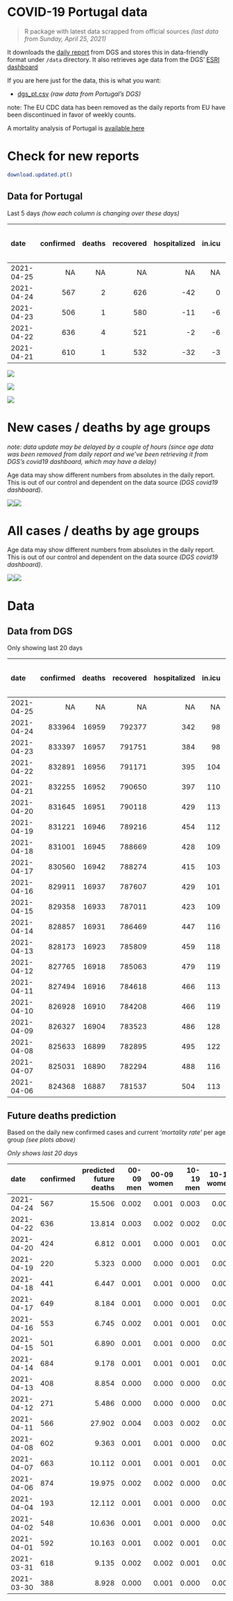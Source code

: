 COVID-19 Portugal data
================

> R package with latest data scrapped from official sources *(last data
> from Sunday, April 25, 2021)*

It downloads the [daily
report](https://covid19.min-saude.pt/relatorio-de-situacao/) from DGS
and stores this in data-friendly format under `/data` directory. It also
retrieves age data from the DGS’ [ESRI
dashboard](https://covid19.min-saude.pt/ponto-de-situacao-atual-em-portugal/)

If you are here just for the data, this is what you want:

  - [dgs\_pt.csv](raw/master/data/dgs_pt.csv) *(raw data from Portugal’s
    DGS)*

note: The EU CDC data has been removed as the daily reports from EU have
been discontinued in favor of weekly counts.

A mortality analysis of Portugal is [available
here](https://averissimo.github.io/covid19-analysis/mortality.html)

# Check for new reports

``` r
download.updated.pt()
```

## Data for Portugal

Last 5 days *(how each column is changing over these days)*

| date       | confirmed | deaths | recovered | hospitalized | in.icu | first vaccine | second vaccine | confirmed m 00-09 | confirmed w 00-09 | confirmed m 10-19 | confirmed w 10-19 | confirmed m 20-29 | confirmed w 20-29 | confirmed m 30-39 | confirmed w 30-39 | confirmed m 40-49 | confirmed w 40-49 | confirmed m 50-59 | confirmed w 50-59 | confirmed m 60-69 | confirmed w 60-69 | confirmed m 70-79 | confirmed w 70-79 | confirmed m 80+ | confirmed w 80+ | death m 00-09 | death w 00-09 | death m 10-19 | death w 10-19 | death m 20-29 | death w 20-29 | death m 30-39 | death w 30-39 | death m 40-49 | death w 40-49 | death m 50-59 | death w 50-59 | death m 60-69 | death w 60-69 | death m 70-79 | death w 70-79 | death m 80+ | death w 80+ |
| :--------- | --------: | -----: | --------: | -----------: | -----: | ------------: | -------------: | ----------------: | ----------------: | ----------------: | ----------------: | ----------------: | ----------------: | ----------------: | ----------------: | ----------------: | ----------------: | ----------------: | ----------------: | ----------------: | ----------------: | ----------------: | ----------------: | --------------: | --------------: | ------------: | ------------: | ------------: | ------------: | ------------: | ------------: | ------------: | ------------: | ------------: | ------------: | ------------: | ------------: | ------------: | ------------: | ------------: | ------------: | ----------: | ----------: |
| 2021-04-25 |        NA |     NA |        NA |           NA |     NA |            NA |             NA |                NA |                NA |                NA |                NA |                NA |                NA |                NA |                NA |                NA |                NA |                NA |                NA |                NA |                NA |                NA |                NA |              NA |              NA |            NA |            NA |            NA |            NA |            NA |            NA |            NA |            NA |            NA |            NA |            NA |            NA |            NA |            NA |            NA |            NA |          NA |          NA |
| 2021-04-24 |       567 |      2 |       626 |         \-42 |      0 |            NA |             NA |                NA |                NA |                NA |                NA |                NA |                NA |                NA |                NA |                NA |                NA |                NA |                NA |                NA |                NA |                NA |                NA |              NA |              NA |            NA |            NA |            NA |            NA |            NA |            NA |            NA |            NA |            NA |            NA |            NA |            NA |            NA |            NA |            NA |            NA |          NA |          NA |
| 2021-04-23 |       506 |      1 |       580 |         \-11 |    \-6 |         39621 |          37935 |                NA |                NA |                NA |                NA |                NA |                NA |                NA |                NA |                NA |                NA |                NA |                NA |                NA |                NA |                NA |                NA |              NA |              NA |            NA |            NA |            NA |            NA |            NA |            NA |            NA |            NA |            NA |            NA |            NA |            NA |            NA |            NA |            NA |            NA |          NA |          NA |
| 2021-04-22 |       636 |      4 |       521 |          \-2 |    \-6 |         28477 |          39331 |                NA |                NA |                NA |                NA |                NA |                NA |                NA |                NA |                NA |                NA |                NA |                NA |                NA |                NA |                NA |                NA |              NA |              NA |            NA |            NA |            NA |            NA |            NA |            NA |            NA |            NA |            NA |            NA |            NA |            NA |            NA |            NA |            NA |            NA |          NA |          NA |
| 2021-04-21 |       610 |      1 |       532 |         \-32 |    \-3 |         59219 |          32863 |                NA |                NA |                NA |                NA |                NA |                NA |                NA |                NA |                NA |                NA |                NA |                NA |                NA |                NA |                NA |                NA |              NA |              NA |            NA |            NA |            NA |            NA |            NA |            NA |            NA |            NA |            NA |            NA |            NA |            NA |            NA |            NA |            NA |            NA |          NA |          NA |

![](README_files/figure-gfm/totals-1.svg)<!-- -->

![](README_files/figure-gfm/differential-1.svg)<!-- -->

![](README_files/figure-gfm/differential_7days-1.svg)<!-- -->

# New cases / deaths by age groups

*note: data update may be delayed by a couple of hours (since age data
was been removed from daily report and we’ve been retrieving it from
DGS’s covid19 dashboard, which may have a delay)*

Age data may show different numbers from absolutes in the daily report.
This is out of our control and dependent on the data source *(DGS
covid19 dashboard)*.

![](README_files/figure-gfm/new_cases_deaths-1.svg)<!-- -->![](README_files/figure-gfm/new_cases_deaths-2.svg)<!-- -->

# All cases / deaths by age groups

Age data may show different numbers from absolutes in the daily report.
This is out of our control and dependent on the data source *(DGS
covid19 dashboard)*.

![](README_files/figure-gfm/total_cases_deaths-1.svg)<!-- -->![](README_files/figure-gfm/total_cases_deaths-2.svg)<!-- -->

# Data

## Data from DGS

Only showing last 20 days

| date       | confirmed | deaths | recovered | hospitalized | in.icu | confirmed m 00-09 | confirmed w 00-09 | confirmed m 10-19 | confirmed w 10-19 | confirmed m 20-29 | confirmed w 20-29 | confirmed m 30-39 | confirmed w 30-39 | confirmed m 40-49 | confirmed w 40-49 | confirmed m 50-59 | confirmed w 50-59 | confirmed m 60-69 | confirmed w 60-69 | confirmed m 70-79 | confirmed w 70-79 | confirmed m 80+ | confirmed w 80+ | death m 00-09 | death w 00-09 | death m 10-19 | death w 10-19 | death m 20-29 | death w 20-29 | death m 30-39 | death w 30-39 | death m 40-49 | death w 40-49 | death m 50-59 | death w 50-59 | death m 60-69 | death w 60-69 | death m 70-79 | death w 70-79 | death m 80+ | death w 80+ | first vaccine | second vaccine |
| :--------- | --------: | -----: | --------: | -----------: | -----: | ----------------: | ----------------: | ----------------: | ----------------: | ----------------: | ----------------: | ----------------: | ----------------: | ----------------: | ----------------: | ----------------: | ----------------: | ----------------: | ----------------: | ----------------: | ----------------: | --------------: | --------------: | ------------: | ------------: | ------------: | ------------: | ------------: | ------------: | ------------: | ------------: | ------------: | ------------: | ------------: | ------------: | ------------: | ------------: | ------------: | ------------: | ----------: | ----------: | ------------: | -------------: |
| 2021-04-25 |        NA |     NA |        NA |           NA |     NA |                NA |                NA |                NA |                NA |                NA |                NA |                NA |                NA |                NA |                NA |                NA |                NA |                NA |                NA |                NA |                NA |              NA |              NA |            NA |            NA |            NA |            NA |            NA |            NA |            NA |            NA |            NA |            NA |            NA |            NA |            NA |            NA |            NA |            NA |          NA |          NA |       2113699 |         786452 |
| 2021-04-24 |    833964 |  16959 |    792377 |          342 |     98 |             23687 |             22656 |             38475 |             38803 |             55982 |             63048 |             54816 |             65001 |             61302 |             77181 |             54452 |             69203 |             40733 |             44203 |             25984 |             29265 |           22874 |           45993 |             1 |             1 |             1 |             1 |             7 |             5 |            21 |            20 |            91 |            62 |           331 |           130 |          1058 |           460 |          2277 |          1331 |        5122 |        6040 |            NA |             NA |
| 2021-04-23 |    833397 |  16957 |    791751 |          384 |     98 |                NA |                NA |                NA |                NA |                NA |                NA |                NA |                NA |                NA |                NA |                NA |                NA |                NA |                NA |                NA |                NA |              NA |              NA |            NA |            NA |            NA |            NA |            NA |            NA |            NA |            NA |            NA |            NA |            NA |            NA |            NA |            NA |            NA |            NA |          NA |          NA |       2082368 |         774170 |
| 2021-04-22 |    832891 |  16956 |    791171 |          395 |    104 |             23651 |             22627 |             38368 |             38694 |             55929 |             62967 |             54732 |             64949 |             61236 |             77105 |             54391 |             69110 |             40681 |             44139 |             25955 |             29240 |           22853 |           45960 |             1 |             1 |             1 |             1 |             7 |             5 |            21 |            20 |            91 |            62 |           331 |           130 |          1058 |           460 |          2276 |          1331 |        5121 |        6039 |       2042747 |         736235 |
| 2021-04-21 |    832255 |  16952 |    790650 |          397 |    110 |                NA |                NA |                NA |                NA |                NA |                NA |                NA |                NA |                NA |                NA |                NA |                NA |                NA |                NA |                NA |                NA |              NA |              NA |            NA |            NA |            NA |            NA |            NA |            NA |            NA |            NA |            NA |            NA |            NA |            NA |            NA |            NA |            NA |            NA |          NA |          NA |       2014270 |         696904 |
| 2021-04-20 |    831645 |  16951 |    790118 |          429 |    113 |             23581 |             22582 |             38273 |             38585 |             55839 |             62883 |             54645 |             64845 |             61134 |             77014 |             54326 |             69016 |             40622 |             44078 |             25934 |             29212 |           22830 |           45941 |             1 |             1 |             1 |             1 |             7 |             5 |            21 |            20 |            91 |            62 |           331 |           130 |          1058 |           460 |          2276 |          1328 |        5120 |        6038 |       1955051 |         664041 |
| 2021-04-19 |    831221 |  16946 |    789216 |          454 |    112 |             23566 |             22574 |             38252 |             38552 |             55799 |             62852 |             54613 |             64803 |             61098 |             76975 |             54301 |             69004 |             40608 |             44054 |             25928 |             29197 |           22819 |           45924 |             1 |             1 |             1 |             1 |             7 |             5 |            21 |            20 |            91 |            62 |           331 |           130 |          1057 |           459 |          2274 |          1328 |        5120 |        6037 |       1933854 |         652874 |
| 2021-04-18 |    831001 |  16945 |    788669 |          428 |    109 |             23571 |             22576 |             38232 |             38542 |             55804 |             62844 |             54589 |             64781 |             61074 |             76951 |             54292 |             68983 |             40591 |             44040 |             25918 |             29187 |           22811 |           45913 |             1 |             1 |             1 |             1 |             7 |             5 |            21 |            20 |            91 |            62 |           331 |           130 |          1057 |           459 |          2274 |          1328 |        5120 |        6036 |       1869400 |         651442 |
| 2021-04-17 |    830560 |  16942 |    788274 |          415 |    103 |             23550 |             22557 |             38217 |             38513 |             55763 |             62817 |             54541 |             64738 |             61055 |             76919 |             54261 |             68957 |             40571 |             44022 |             25900 |             29171 |           22803 |           45903 |             1 |             1 |             1 |             1 |             7 |             5 |            21 |            20 |            91 |            62 |           331 |           130 |          1057 |           459 |          2274 |          1326 |        5120 |        6035 |       1755512 |         646512 |
| 2021-04-16 |    829911 |  16937 |    787607 |          429 |    101 |             23525 |             22549 |             38178 |             38469 |             55710 |             62766 |             54480 |             64681 |             61009 |             76873 |             54216 |             68913 |             40551 |             43980 |             25881 |             29156 |           22797 |           45880 |             1 |             1 |             1 |             1 |             7 |             5 |            21 |            20 |            91 |            62 |           331 |           130 |          1056 |           458 |          2274 |          1326 |        5119 |        6033 |       1707672 |         626557 |
| 2021-04-15 |    829358 |  16933 |    787011 |          423 |    109 |             23484 |             22529 |             38147 |             38439 |             55672 |             62739 |             54424 |             64634 |             60979 |             76830 |             54179 |             68874 |             40522 |             43952 |             25863 |             29136 |           22791 |           45869 |             1 |             1 |             1 |             1 |             7 |             5 |            21 |            20 |            91 |            62 |           331 |           130 |          1055 |           458 |          2272 |          1326 |        5118 |        6033 |       1648159 |         616426 |
| 2021-04-14 |    828857 |  16931 |    786469 |          447 |    116 |             23471 |             22516 |             38133 |             38422 |             55617 |             62715 |             54363 |             64590 |             60929 |             76799 |             54148 |             68831 |             40496 |             43928 |             25849 |             29115 |           22783 |           45857 |             1 |             1 |             1 |             1 |             7 |             5 |            21 |            20 |            91 |            62 |           331 |           130 |          1055 |           458 |          2272 |          1326 |        5117 |        6032 |       1595499 |         605533 |
| 2021-04-13 |    828173 |  16923 |    785809 |          459 |    118 |             23449 |             22484 |             38091 |             38381 |             55569 |             62682 |             54305 |             64541 |             60869 |             76737 |             54103 |             68779 |             40451 |             43895 |             25834 |             29095 |           22770 |           45842 |             1 |             1 |             1 |             1 |             7 |             5 |            21 |            20 |            91 |            62 |           330 |           130 |          1054 |           458 |          2271 |          1326 |        5114 |        6030 |       1553052 |         603753 |
| 2021-04-12 |    827765 |  16918 |    785063 |          479 |    119 |             23443 |             22477 |             38073 |             38365 |             55541 |             62645 |             54265 |             64513 |             60844 |             76698 |             54077 |             68740 |             40425 |             43881 |             25821 |             29086 |           22756 |           45819 |             1 |             1 |             1 |             1 |             7 |             5 |            21 |            20 |            91 |            62 |           330 |           130 |          1054 |           458 |          2270 |          1325 |        5113 |        6028 |       1523230 |         601591 |
| 2021-04-11 |    827494 |  16916 |    784618 |          466 |    113 |             23440 |             22478 |             38065 |             38354 |             55502 |             62635 |             54225 |             64490 |             60837 |             76690 |             54054 |             68710 |             40425 |             43863 |             25803 |             29067 |           22749 |           45811 |             1 |             1 |             1 |             1 |             7 |             5 |            21 |            20 |            91 |            62 |           330 |           130 |          1054 |           458 |          2269 |          1325 |        5112 |        6028 |            NA |             NA |
| 2021-04-10 |    826928 |  16910 |    784208 |          466 |    119 |                NA |                NA |                NA |                NA |                NA |                NA |                NA |                NA |                NA |                NA |                NA |                NA |                NA |                NA |                NA |                NA |              NA |              NA |            NA |            NA |            NA |            NA |            NA |            NA |            NA |            NA |            NA |            NA |            NA |            NA |            NA |            NA |            NA |            NA |          NA |          NA |       1520991 |         601007 |
| 2021-04-09 |    826327 |  16904 |    783523 |          486 |    128 |                NA |                NA |                NA |                NA |                NA |                NA |                NA |                NA |                NA |                NA |                NA |                NA |                NA |                NA |                NA |                NA |              NA |              NA |            NA |            NA |            NA |            NA |            NA |            NA |            NA |            NA |            NA |            NA |            NA |            NA |            NA |            NA |            NA |            NA |          NA |          NA |       1453212 |         586316 |
| 2021-04-08 |    825633 |  16899 |    782895 |          495 |    122 |             23350 |             22409 |             37980 |             38295 |             55348 |             62491 |             54058 |             64348 |             60726 |             76544 |             53934 |             68568 |             40321 |             43739 |             25749 |             29017 |           22718 |           45746 |             1 |             1 |             1 |             1 |             7 |             5 |            21 |            20 |            91 |            62 |           330 |           130 |          1052 |           457 |          2264 |          1325 |        5108 |        6023 |       1397726 |         571310 |
| 2021-04-07 |    825031 |  16890 |    782294 |          488 |    116 |             23320 |             22383 |             37963 |             38275 |             55285 |             62459 |             54012 |             64288 |             60675 |             76505 |             53898 |             68519 |             40290 |             43695 |             25737 |             29008 |           22701 |           45728 |             1 |             1 |             1 |             1 |             7 |             5 |            21 |            20 |            91 |            61 |           330 |           130 |          1050 |           457 |          2263 |          1324 |        5106 |        6021 |       1346317 |         560871 |
| 2021-04-06 |    824368 |  16887 |    781537 |          504 |    113 |             23307 |             22365 |             37929 |             38251 |             55227 |             62410 |             53978 |             64241 |             60609 |             76448 |             53851 |             68449 |             40252 |             43656 |             25717 |             28989 |           22687 |           45710 |             1 |             1 |             1 |             1 |             7 |             5 |            21 |            20 |            91 |            61 |           330 |           130 |          1049 |           457 |          2261 |          1324 |        5106 |        6021 |       1309681 |         557789 |

## Future deaths prediction

Based on the daily new confirmed cases and current *‘mortality rate’*
per age group *(see plots above)*

*Only shows last 20 days*

| date       | confirmed | predicted future deaths | 00-09 men | 00-09 women | 10-19 men | 10-19 women | 20-29 men | 20-29 women | 30-39 men | 30-39 women | 40-49 men | 40-49 women | 50-59 men | 50-59 women | 60-69 men | 60-69 women | 70-79 men | 70-79 women | 80+ men | 80+ women |
| :--------- | :-------- | ----------------------: | --------: | ----------: | --------: | ----------: | --------: | ----------: | --------: | ----------: | --------: | ----------: | --------: | ----------: | --------: | ----------: | --------: | ----------: | ------: | --------: |
| 2021-04-24 | 567       |                  15.506 |     0.002 |       0.001 |     0.003 |       0.003 |     0.007 |       0.006 |     0.032 |       0.016 |     0.098 |       0.061 |     0.371 |       0.175 |     1.351 |       0.666 |     2.541 |       1.137 |   4.702 |     4.334 |
| 2021-04-22 | 636       |                  13.814 |     0.003 |       0.002 |     0.002 |       0.003 |     0.011 |       0.007 |     0.033 |       0.032 |     0.151 |       0.073 |     0.395 |       0.177 |     1.532 |       0.635 |     1.840 |       1.273 |   5.150 |     2.495 |
| 2021-04-20 | 424       |                   6.812 |     0.001 |       0.000 |     0.001 |       0.001 |     0.005 |       0.002 |     0.012 |       0.013 |     0.053 |       0.031 |     0.152 |       0.023 |     0.364 |       0.250 |     0.526 |       0.682 |   2.463 |     2.233 |
| 2021-04-19 | 220       |                   5.323 |     0.000 |       0.000 |     0.001 |       0.000 |     0.001 |       0.001 |     0.009 |       0.007 |     0.036 |       0.019 |     0.055 |       0.039 |     0.442 |       0.146 |     0.876 |       0.455 |   1.791 |     1.445 |
| 2021-04-18 | 441       |                   6.447 |     0.001 |       0.001 |     0.000 |       0.001 |     0.005 |       0.002 |     0.018 |       0.013 |     0.028 |       0.026 |     0.188 |       0.049 |     0.519 |       0.187 |     1.577 |       0.728 |   1.791 |     1.313 |
| 2021-04-17 | 649       |                   8.184 |     0.001 |       0.000 |     0.001 |       0.001 |     0.007 |       0.004 |     0.023 |       0.018 |     0.068 |       0.037 |     0.274 |       0.083 |     0.519 |       0.437 |     1.665 |       0.682 |   1.344 |     3.020 |
| 2021-04-16 | 553       |                   6.745 |     0.002 |       0.001 |     0.001 |       0.001 |     0.005 |       0.002 |     0.021 |       0.014 |     0.045 |       0.035 |     0.225 |       0.073 |     0.753 |       0.291 |     1.577 |       0.910 |   1.344 |     1.445 |
| 2021-04-15 | 501       |                   6.890 |     0.001 |       0.001 |     0.000 |       0.000 |     0.007 |       0.002 |     0.023 |       0.014 |     0.074 |       0.025 |     0.188 |       0.081 |     0.675 |       0.250 |     1.227 |       0.955 |   1.791 |     1.576 |
| 2021-04-14 | 684       |                   9.178 |     0.001 |       0.001 |     0.001 |       0.001 |     0.006 |       0.003 |     0.022 |       0.015 |     0.089 |       0.050 |     0.274 |       0.098 |     1.169 |       0.343 |     1.314 |       0.910 |   2.911 |     1.970 |
| 2021-04-13 | 408       |                   8.854 |     0.000 |       0.000 |     0.000 |       0.000 |     0.004 |       0.003 |     0.015 |       0.009 |     0.037 |       0.031 |     0.158 |       0.073 |     0.675 |       0.146 |     1.139 |       0.409 |   3.135 |     3.020 |
| 2021-04-12 | 271       |                   5.486 |     0.000 |       0.000 |     0.000 |       0.000 |     0.005 |       0.001 |     0.015 |       0.007 |     0.010 |       0.006 |     0.140 |       0.056 |     0.000 |       0.187 |     1.577 |       0.864 |   1.567 |     1.051 |
| 2021-04-11 | 566       |                  27.902 |     0.004 |       0.003 |     0.002 |       0.002 |     0.019 |       0.011 |     0.064 |       0.044 |     0.165 |       0.117 |     0.729 |       0.267 |     2.701 |       1.290 |     4.732 |       2.274 |   6.942 |     8.536 |
| 2021-04-08 | 602       |                   9.363 |     0.001 |       0.001 |     0.000 |       0.001 |     0.008 |       0.003 |     0.018 |       0.018 |     0.076 |       0.031 |     0.219 |       0.092 |     0.805 |       0.458 |     1.052 |       0.409 |   3.807 |     2.364 |
| 2021-04-07 | 663       |                  10.112 |     0.001 |       0.001 |     0.001 |       0.001 |     0.007 |       0.004 |     0.013 |       0.014 |     0.098 |       0.046 |     0.286 |       0.131 |     0.987 |       0.406 |     1.753 |       0.864 |   3.135 |     2.364 |
| 2021-04-06 | 874       |                  19.975 |     0.002 |       0.002 |     0.000 |       0.000 |     0.009 |       0.007 |     0.033 |       0.025 |     0.122 |       0.061 |     0.486 |       0.150 |     1.169 |       0.728 |     3.593 |       1.092 |   6.718 |     5.778 |
| 2021-04-04 | 193       |                  12.112 |     0.001 |       0.001 |     0.000 |       0.000 |     0.005 |       0.003 |     0.018 |       0.009 |     0.037 |       0.029 |     0.146 |       0.030 |     1.013 |       0.489 |     1.052 |       0.637 |   4.702 |     3.940 |
| 2021-04-02 | 548       |                  10.636 |     0.001 |       0.001 |     0.000 |       0.000 |     0.004 |       0.004 |     0.017 |       0.016 |     0.070 |       0.024 |     0.280 |       0.079 |     0.805 |       0.250 |     1.052 |       0.773 |   3.583 |     3.677 |
| 2021-04-01 | 592       |                  10.163 |     0.001 |       0.002 |     0.001 |       0.000 |     0.004 |       0.004 |     0.016 |       0.014 |     0.082 |       0.035 |     0.267 |       0.071 |     0.675 |       0.406 |     1.928 |       0.409 |   3.359 |     2.889 |
| 2021-03-31 | 618       |                   9.135 |     0.002 |       0.002 |     0.001 |       0.000 |     0.004 |       0.003 |     0.008 |       0.015 |     0.108 |       0.043 |     0.225 |       0.083 |     0.805 |       0.354 |     2.103 |       0.591 |   2.687 |     2.101 |
| 2021-03-30 | 388       |                   8.928 |     0.000 |       0.001 |     0.000 |       0.000 |     0.003 |       0.002 |     0.008 |       0.006 |     0.062 |       0.028 |     0.195 |       0.062 |     0.338 |       0.333 |     2.103 |       0.682 |   3.135 |     1.970 |
